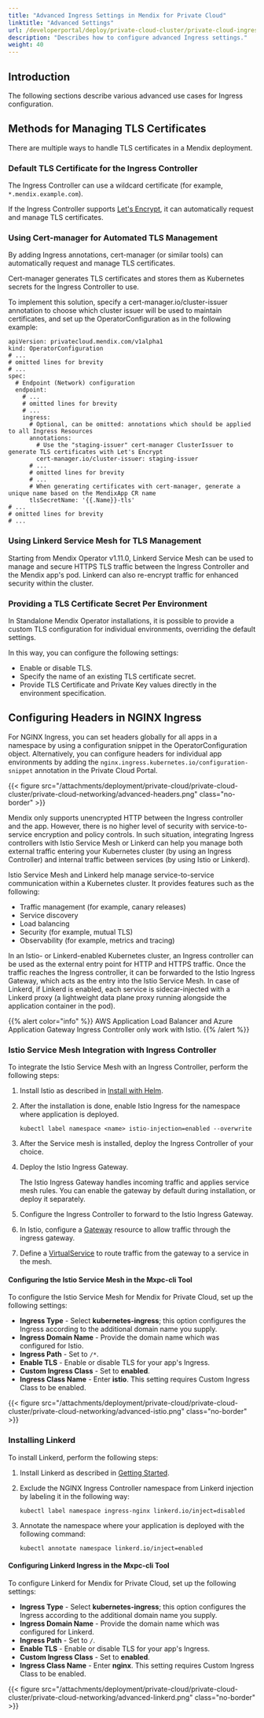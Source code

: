 ```yaml
---
title: "Advanced Ingress Settings in Mendix for Private Cloud"
linktitle: "Advanced Settings"
url: /developerportal/deploy/private-cloud-cluster/private-cloud-ingress-settings/advanced/
description: "Describes how to configure advanced Ingress settings."
weight: 40
---
```


## Introduction

The following sections describe various advanced use cases for Ingress configuration.

## Methods for Managing TLS Certificates

There are multiple ways to handle TLS certificates in a Mendix deployment.

### Default TLS Certificate for the Ingress Controller

The Ingress Controller can use a wildcard certificate (for example, `*.mendix.example.com`).

If the Ingress Controller supports [Let's Encrypt](https://doc.traefik.io/traefik/https/acme/), it can automatically request and manage TLS certificates.

### Using Cert-manager for Automated TLS Management

By adding Ingress annotations, cert-manager (or similar tools) can automatically request and manage TLS certificates.

Cert-manager generates TLS certificates and stores them as Kubernetes secrets for the Ingress Controller to use.

To implement this solution, specify a cert-manager.io/cluster-issuer annotation to choose which cluster issuer will be used to maintain certificates, and set up the OperatorConfiguration as in the following example:

```text
apiVersion: privatecloud.mendix.com/v1alpha1
kind: OperatorConfiguration
# ...
# omitted lines for brevity
# ...
spec:
  # Endpoint (Network) configuration
  endpoint:
    # ...
    # omitted lines for brevity
    # ...
    ingress:
      # Optional, can be omitted: annotations which should be applied to all Ingress Resources
      annotations:
        # Use the "staging-issuer" cert-manager ClusterIssuer to generate TLS certificates with Let's Encrypt
        cert-manager.io/cluster-issuer: staging-issuer
      # ...
      # omitted lines for brevity
      # ...
      # When generating certificates with cert-manager, generate a unique name based on the MendixApp CR name
      tlsSecretName: '{{.Name}}-tls'
# ...
# omitted lines for brevity
# ...
```

### Using Linkerd Service Mesh for TLS Management

Starting from Mendix Operator v1.11.0, Linkerd Service Mesh can be used to manage and secure HTTPS TLS traffic between the Ingress Controller and the Mendix app's pod. Linkerd can also re-encrypt traffic for enhanced security within the cluster.

### Providing a TLS Certificate Secret Per Environment

In Standalone Mendix Operator installations, it is possible to provide a custom TLS configuration for individual environments, overriding the default settings. 

In this way, you can configure the following settings:

* Enable or disable TLS.
* Specify the name of an existing TLS certificate secret.
* Provide TLS Certificate and Private Key values directly in the environment specification.

## Configuring Headers in NGINX Ingress

For NGINX Ingress, you can set headers globally for all apps in a namespace by using a configuration snippet in the OperatorConfiguration object. Alternatively, you can configure headers for individual app environments by adding the `nginx.ingress.kubernetes.io/configuration-snippet` annotation in the Private Cloud Portal.

{{< figure src="/attachments/deployment/private-cloud/private-cloud-cluster/private-cloud-networking/advanced-headers.png" class="no-border" >}}

Mendix only supports unencrypted HTTP between the Ingress controller and the app. However, there is no higher level of security with service-to-service encryption and policy controls. In such situation, integrating Ingress controllers with Istio Service Mesh or Linkerd can help you manage both external traffic entering your Kubernetes cluster (by using an Ingress Controller) and internal traffic between services (by using Istio or Linkerd).

Istio Service Mesh and Linkerd help manage service-to-service communication within a Kubernetes cluster. It provides features such as the following:

* Traffic management (for example, canary releases)
* Service discovery
* Load balancing
* Security (for example, mutual TLS)
* Observability (for example, metrics and tracing)

In an Istio- or Linkerd-enabled Kubernetes cluster, an Ingress controller can be used as the external entry point for HTTP and HTTPS traffic. Once the traffic reaches the Ingress controller, it can be forwarded to the Istio Ingress Gateway, which acts as the entry into the Istio Service Mesh. In case of Linkerd, if Linkerd is enabled, each service is sidecar-injected with a Linkerd proxy (a lightweight data plane proxy running alongside the application container in the pod).

{{% alert color="info" %}}
AWS Application Load Balancer and Azure Application Gateway Ingress Controller only work with Istio.
{{% /alert %}}

### Istio Service Mesh Integration with Ingress Controller

To integrate the Istio Service Mesh with an Ingress Controller, perform the following steps:

1. Install Istio as described in [Install with Helm](https://istio.io/latest/docs/setup/install/helm/).
2. After the installation is done, enable Istio Ingress for the namespace where application is deployed.

    ```text
    kubectl label namespace <name> istio-injection=enabled --overwrite
    ```

3. After the Service mesh is installed, deploy the Ingress Controller of your choice.
4. Deploy the Istio Ingress Gateway. 

    The Istio Ingress Gateway handles incoming traffic and applies service mesh rules. You can enable the gateway by default during installation, or deploy it separately.

5. Configure the Ingress Controller to forward to the Istio Ingress Gateway.
6. In Istio, configure a [Gateway](https://istio.io/latest/docs/reference/config/networking/gateway/) resource to allow traffic through the ingress gateway.
7. Define a [VirtualService](https://istio.io/latest/docs/reference/config/networking/virtual-service/) to route traffic from the gateway to a service in the mesh.

#### Configuring the Istio Service Mesh in the Mxpc-cli Tool

To configure the Istio Service Mesh for Mendix for Private Cloud, set up the following settings:

* **Ingress Type** - Select **kubernetes-ingress**; this option configures the Ingress according to the additional domain name you supply. 
* **Ingress Domain Name** - Provide the domain name which was configured for Istio.
* **Ingress Path** - Set to `/*`. 
* **Enable TLS** - Enable or disable TLS for your app's Ingress.
* **Custom Ingress Class** - Set to **enabled**.
* **Ingress Class Name** - Enter **istio**. This setting requires Custom Ingress Class to be enabled.

{{< figure src="/attachments/deployment/private-cloud/private-cloud-cluster/private-cloud-networking/advanced-istio.png" class="no-border" >}}

### Installing Linkerd

To install Linkerd, perform the following steps:

1. Install Linkerd as described in [Getting Started](https://linkerd.io/2.17/getting-started/).
2. Exclude the NGINX Ingress Controller namespace from Linkerd injection by labeling it in the following way:

    ```text
    kubectl label namespace ingress-nginx linkerd.io/inject=disabled
    ```

3. Annotate the namespace where your application is deployed with the following command:

    ```text
    kubectl annotate namespace linkerd.io/inject=enabled
    ```

#### Configuring Linkerd Ingress in the Mxpc-cli Tool

To configure Linkerd for Mendix for Private Cloud, set up the following settings:

* **Ingress Type** - Select **kubernetes-ingress**; this option configures the Ingress according to the additional domain name you supply. 
* **Ingress Domain Name** - Provide the domain name which was configured for Linkerd.
* **Ingress Path** - Set to `/`. 
* **Enable TLS** - Enable or disable TLS for your app's Ingress.
* **Custom Ingress Class** - Set to **enabled**.
* **Ingress Class Name** - Enter **nginx**. This setting requires Custom Ingress Class to be enabled.

{{< figure src="/attachments/deployment/private-cloud/private-cloud-cluster/private-cloud-networking/advanced-linkerd.png" class="no-border" >}}
